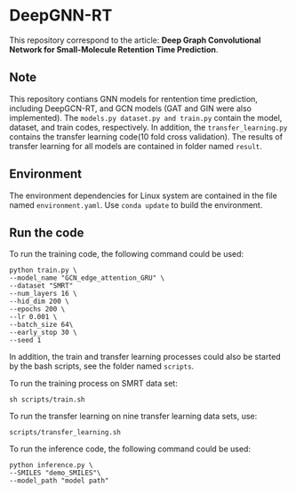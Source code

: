 # DeepGNN-RT

This repository correspond to the article: **Deep Graph Convolutional Network for Small-Molecule Retention Time Prediction**.



## Note 

This repository contians GNN models for rentention time prediction, including DeepGCN-RT, and GCN models (GAT and GIN were also implemented). The ```models.py dataset.py and train.py``` contain the model, dataset, and train codes, respectively. 
In addition, the ```transfer_learning.py``` contains the transfer learning code(10 fold cross validation). The results of transfer learning for all models are contained in folder named ```result```.

## Environment
The environment dependencies for Linux system are contained in the file named ```environment.yaml```. Use ```conda update``` to build the environment.


## Run the code
To run the training code, the following command could be used:

```
python train.py \
--model_name "GCN_edge_attention_GRU" \
--dataset "SMRT"
--num_layers 16 \
--hid_dim 200 \
--epochs 200 \
--lr 0.001 \
--batch_size 64\
--early_stop 30 \
--seed 1 
```
In addition, the train and transfer learning processes could also be started by the bash scripts, see the folder named ```scripts```.

To run the training process on SMRT data set:
```
sh scripts/train.sh
```


To run the transfer learning on nine transfer learning data sets, use:
```
scripts/transfer_learning.sh
```

To run the inference code, the following command could be used:
```
python inference.py \
--SMILES "demo_SMILES"\
--model_path "model path"
```

